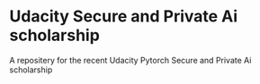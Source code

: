 # Udacity Secure and Private Ai scholarship 

A repositery for the recent Udacity Pytorch Secure and Private Ai scholarship 

